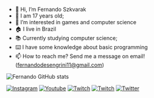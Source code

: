 - 👋 Hi, I’m Fernando Szkvarak
- 🧍 I am 17 years old;
- 👀 I’m interested in games and computer science
- 🏠 I live in Brazil 
- 📚 Currently studying computer science;
- ⌨️ I have some knowledge about basic programming
- 📫 How to reach me? Send me a message on email! (fernandodesengrini11@gmail.com)

![Fernando GitHub stats](https://github-readme-stats.vercel.app/api?username=FernandoSzkvarak&show_icons=true&theme=dracula)




[![Instagram](https://img.shields.io/badge/Instagram-E4405F?style=for-the-badge&logo=instagram&logoColor=white)](https://www.instagram.com/fernando_szkvarak/)
[![Youtube](https://img.shields.io/badge/YouTube-FF0000?style=for-the-badge&logo=youtube&logoColor=white)](https://www.youtube.com/channel/UCOFFzc2mCwLCHaR9laF3BYA)
[![Twitch](https://img.shields.io/badge/Twitch-9146FF?style=for-the-badge&logo=twitch&logoColor=white)](https://www.twitch.tv/fernando_szk)
[![Twitch](https://img.shields.io/badge/LinkedIn-0077B5?style=for-the-badge&logo=linkedin&logoColor=white)](https://www.linkedin.com/in/fernando-szk-2aba2b225/)
[![Twitter](https://img.shields.io/badge/Twitter-1DA1F2?style=for-the-badge&logo=twitter&logoColor=white)](https://twitter.com/Szk_ferna)



